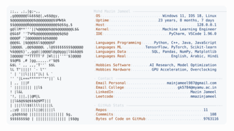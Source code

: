 <picture>
  <source srcset="https://raw.githubusercontent.com/mmazinjameel/mmazinjameel/main/dark_mode.svg?v=1752329370" media="(prefers-color-scheme: dark)">
  <img src="https://raw.githubusercontent.com/mmazinjameel/mmazinjameel/main/light_mode.svg?v=1752329370">
</picture>
